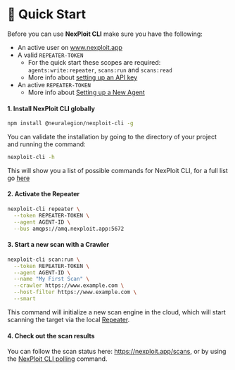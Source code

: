 # 🚀 Quick Start

Before you can use **NexPloit CLI** make sure you have the following:

- An active user on www.nexploit.app
- A valid `REPEATER-TOKEN`
  - For the quick start these scopes are required: `agents:write:repeater`, `scans:run` and `scans:read`
  - More info about [setting up an API key](../user-guide/organization-administration/details-and-policies#managing-organization-api-keys)
- An active `REPEATER-TOKEN`
  - More info about [Setting up a New Agent](user-guide/agents/overview.md)

#### 1. Install NexPloit CLI globally

```bash
npm install @neuralegion/nexploit-cli -g
```

You can validate the installation by going to the directory of your project and running the command:

```bash
nexploit-cli -h
```

This will show you a list of possible commands for NexPloit CLI, for a full list go [here](/nexploit-cli/commands)

#### 2. Activate the Repeater

```bash
nexploit-cli repeater \
  --token REPEATER-TOKEN \
  --agent AGENT-ID \
  --bus amqps://amq.nexploit.app:5672
```

#### 3. Start a new scan with a Crawler

```bash
nexploit-cli scan:run \
  --token REPEATER-TOKEN \
  --agent AGENT-ID \
  --name "My First Scan" \
  --crawler https://www.example.com \
  --host-filter https://www.example.com \
  --smart
```

This command will initialize a new scan engine in the cloud, which will start scanning the target via the local [Repeater](../deployment/repeater).

#### 4. Check out the scan results

You can follow the scan status here: https://nexploit.app/scans, or by using the [NexPloit CLI polling](/commands.md#🚨-check-scan-status) command.
